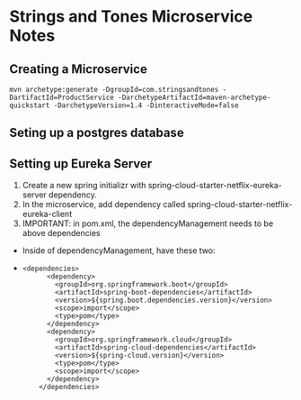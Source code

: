 # Strings and Tones Microservice Notes

## Creating a Microservice
`mvn archetype:generate -DgroupId=com.stringsandtones -DartifactId=ProductService -DarchetypeArtifactId=maven-archetype-quickstart -DarchetypeVersion=1.4 -DinteractiveMode=false`

## Seting up a postgres database


## Setting up Eureka Server
1. Create a new spring initializr with spring-cloud-starter-netflix-eureka-server dependency.
2. In the microservice, add dependency called spring-cloud-starter-netflix-eureka-client
3. IMPORTANT: in pom.xml, the dependencyManagement needs to be above dependencies
  - Inside of dependencyManagement, have these two:
  - ```
    <dependencies>
          <dependency>
            <groupId>org.springframework.boot</groupId>
            <artifactId>spring-boot-dependencies</artifactId>
            <version>${spring.boot.dependencies.version}</version>
            <scope>import</scope>
            <type>pom</type>
          </dependency>
          <dependency>
            <groupId>org.springframework.cloud</groupId>
            <artifactId>spring-cloud-dependencies</artifactId>
            <version>${spring-cloud.version}</version>
            <type>pom</type>
            <scope>import</scope>
          </dependency>
        </dependencies>

      ```
